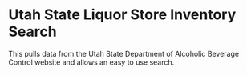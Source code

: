 # Utah State Liquor Store Inventory Search
This pulls data from the Utah State Department of Alcoholic Beverage Control website and allows an easy to use search.

